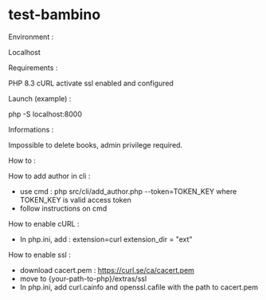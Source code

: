 # test-bambino

Environment : 

Localhost

Requirements :

PHP 8.3
cURL activate
ssl enabled and configured

Launch (example) : 

php -S localhost:8000

Informations : 

Impossible to delete books, admin privilege required.

How to :

How to add author in cli :
- use cmd : php src/cli/add_author.php --token=TOKEN_KEY where TOKEN_KEY is valid access token
- follow instructions on cmd

How to enable cURL : 
 - In php.ini, add :
    extension=curl
    extension_dir = "ext"

How to enable ssl : 
 - download cacert.pem : https://curl.se/ca/cacert.pem
 - move to {your-path-to-php}/extras/ssl
 - In php.ini, add curl.cainfo and openssl.cafile with the path to cacert.pem
